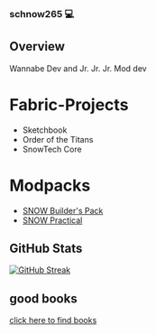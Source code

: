 ### schnow265 💻

## Overview
Wannabe Dev and Jr. Jr. Jr. Mod dev

# Fabric-Projects
* Sketchbook
* Order of the Titans
* SnowTech Core

# Modpacks
* [SNOW Builder's Pack](https://modrinth.com/modpack/snow-builders-pack)
* [SNOW Practical](https://modrinth.com/modpack/snow-practical)


##  GitHub Stats
[![GitHub Streak](http://github-readme-streak-stats.herokuapp.com?user=schnow265&theme=darcula)](https://git.io/streak-stats)


## good books
[click here to find books](https://schnow265.github.io/good-book-db/)
